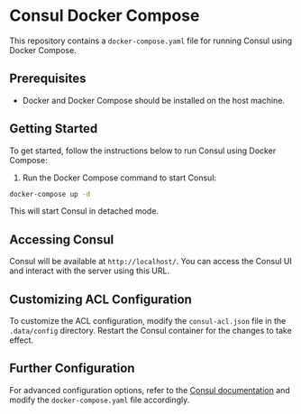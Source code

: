 # Consul Docker Compose

This repository contains a `docker-compose.yaml` file for running Consul using Docker Compose.

## Prerequisites

- Docker and Docker Compose should be installed on the host machine.

## Getting Started

To get started, follow the instructions below to run Consul using Docker Compose:

1. Run the Docker Compose command to start Consul:

```bash
docker-compose up -d
```

This will start Consul in detached mode.

## Accessing Consul

Consul will be available at `http://localhost/`. You can access the Consul UI and interact with the server using this URL.

## Customizing ACL Configuration

To customize the ACL configuration, modify the `consul-acl.json` file in the `.data/config` directory. Restart the Consul container for the changes to take effect.

## Further Configuration

For advanced configuration options, refer to the [Consul documentation](https://www.consul.io/docs/agent/options) and modify the `docker-compose.yaml` file accordingly.

